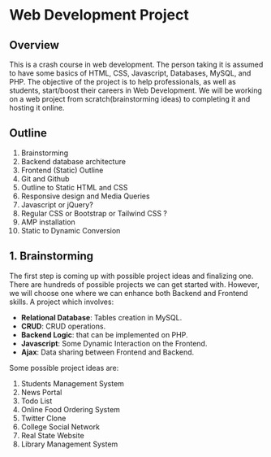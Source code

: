 # Web Development Project

## Overview
This is a crash course in web development. The person taking it is assumed to have some basics of HTML, CSS, Javascript, Databases, MySQL, and PHP.
The objective of the project is to help professionals, as well as students, start/boost their careers in Web Development. We will be working on a web project from scratch(brainstorming ideas) to completing it and hosting it online.

## Outline
1. Brainstorming
1. Backend database architecture
1. Frontend (Static) Outline
1. Git and Github
1. Outline to Static HTML and CSS
1. Responsive design and Media Queries
1. Javascript or jQuery?
1. Regular CSS or Bootstrap or Tailwind CSS ?
1. AMP installation
1. Static to Dynamic Conversion

## 1. Brainstorming
The first step is coming up with possible project ideas and finalizing one. There are hundreds of possible projects we can get started with. However, we will choose one where we can enhance both Backend and  Frontend skills. A project which involves:
  * **Relational Database**: Tables creation in MySQL.
  * **CRUD**: CRUD operations.
  * **Backend Logic**: that can be implemented on PHP.
  * **Javascript**: Some Dynamic Interaction on the Frontend.
  * **Ajax**: Data sharing between Frontend and Backend.

Some possible project ideas are:
  1. Students Management System
  2. News Portal
  3. Todo List
  4. Online Food Ordering System
  5. Twitter Clone
  6. College Social Network
  7. Real State Website
  8. Library Management System